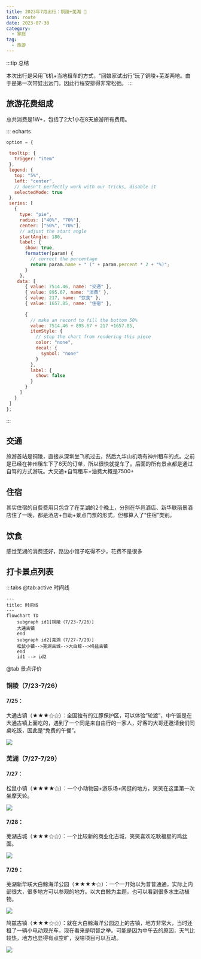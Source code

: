 ```yaml
---
title: 2023年7月出行：铜陵+芜湖 👣
icon: route
date: 2023-07-30
category:
  - 家庭
tag:
  - 旅游
---
```

:::tip 总结

本次出行是采用飞机+当地租车的方式，“回娘家试出行”玩了铜陵+芜湖两地。由于是第一次带娃出远门，因此行程安排得非常松弛。
:::

## 旅游花费组成

总共消费是1W+，包括了2大1小在8天旅游所有费用。

::: echarts

```js
option = {
  
 tooltip: {
   trigger: "item"
 },
 legend: {
   top: "5%",
   left: "center",
   // doesn"t perfectly work with our tricks, disable it
   selectedMode: true
 },
 series: [
   {
     type: "pie",
     radius: ["40%", "70%"],
     center: ["50%", "70%"],
     // adjust the start angle
     startAngle: 180,
     label: {
       show: true,
       formatter(param) {
         // correct the percentage
         return param.name + " (" + param.percent * 2 + "%)";
       }
     },
    data: [
       { value: 7514.46, name: "交通" },
       { value: 895.67, name: "消费" },
       { value: 217, name: "饮食" },
       { value: 1657.85, name: "住宿" },
   
       {
         // make an record to fill the bottom 50%
         value: 7514.46 + 895.67 + 217 +1657.85,
         itemStyle: {
           // stop the chart from rendering this piece
           color: "none",
           decal: {
             symbol: "none"
           }
         },
         label: {
           show: false
         }
       }
     ]
   }
 ]
};
```

:::

## 交通

旅游首站是铜陵，直接从深圳坐飞机过去，然后九华山机场有神州租车的点。之前是已经在神州租车下了8天的订单，所以很快就提车了。后面的所有景点都是通过自驾的方式游玩。大交通+自驾租车+油费大概是7500+

## 住宿

其实住宿的自费费用只包含了在芜湖的2个晚上，分别在华邑酒店、新华联丽景酒店住了一晚，都是酒店+自助+景点门票的形式，但都算入了“住宿”类别。

## 饮食

感觉芜湖的消费还好，路边小馆子吃得不少，花费不是很多

## 打卡景点列表

:::tabs
@tab:active 时间线

```mermaid
---
title: 时间线
---
flowchart TD
    subgraph id1[铜陵（7/23-7/26）]
    大通古镇
    end
    subgraph id2[芜湖（7/27-7/29）]
    松鼠小镇-->芜湖古城-->大白鲸-->鸠兹古镇
    end
    id1 --> id2

```

@tab 景点评价

### 铜陵（7/23-7/26）

#### 7/25：


大通古镇（★★★⚝⚝）：全国独有的江豚保护区，可以体验“轮渡”，中午饭是在大通古镇上面吃的，遇到了一个同是来自由行的一家人，好客的大哥还邀请我们同桌吃饭，因此是“免费的午餐”。

![](https://ak-d.tripcdn.com/images/0100z120008ay3yrhC1F9.jpg)



### 芜湖（7/27-7/29）

#### 7/27：

松鼠小镇（★★★★⚝）：一个小动物园+游乐场+闲逛的地方，笑笑在这里第一次坐摩天轮。

![](https://ak-d.tripcdn.com/images/1lo6112000bey877hB6ED.jpg)

#### 7/28：

芜湖古城（★★★⚝⚝）：一个比较新的商业化古城，笑笑喜欢吃耿福星的鸡丝面。

![](https://ak-d.tripcdn.com/images/0102e12000bbdzkt2CDCA.jpg)

#### 7/29：

芜湖新华联大白鲸海洋公园（★★★★⚝）：一个一开始以为普普通通，实际上内部很大，很多地方可以参观的地方。以大白鲸为主题，也可以看到很多水生动植物。

![](https://youimg1.tripcdn.com/target/1A0316000000yzd6fEFA8.jpg)



鸠兹古镇（★★★⚝⚝）：就在大白鲸海洋公园边上的古镇，地方非常大，当时还租了一辆小电动观光车，现在看来是明智之举。可能是因为中午去的原因，天气比较热，地方也显得有点空旷，没啥项目可以互动。

![](https://youimg1.tripcdn.com/target/100k1c000001dsonx9995.jpg)

